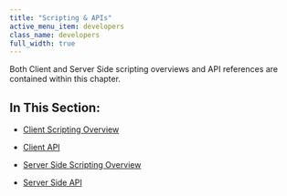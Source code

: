 ```yaml
---
title: "Scripting & APIs"
active_menu_item: developers
class_name: developers
full_width: true
---
```



Both Client and Server Side scripting overviews and API references are contained within this chapter.

## In This Section:

 - [Client Scripting Overview](client-scripting-overview/index.htm)

 - [Client API](client-api/index.htm)

 - [Server Side Scripting Overview](server-side-scripting-overview/index.htm)

 - [Server Side API](server-side-api/index.htm)


